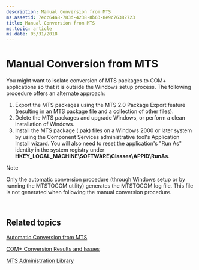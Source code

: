 ```yaml
---
description: Manual Conversion from MTS
ms.assetid: 7ecc64a8-783d-4238-8b63-8e9c76382723
title: Manual Conversion from MTS
ms.topic: article
ms.date: 05/31/2018
---
```


# Manual Conversion from MTS

You might want to isolate conversion of MTS packages to COM+ applications so that it is outside the Windows setup process. The following procedure offers an alternate approach:

1.  Export the MTS packages using the MTS 2.0 Package Export feature (resulting in an MTS package file and a collection of other files).
2.  Delete the MTS packages and upgrade Windows, or perform a clean installation of Windows.
3.  Install the MTS package (.pak) files on a Windows 2000 or later system by using the Component Services administrative tool's Application Install wizard. You will also need to reset the application's "Run As" identity in the system registry under **HKEY\_LOCAL\_MACHINE\\SOFTWARE\\Classes\\APPID\\RunAs**.

> [!Note]  
> Only the automatic conversion procedure (through Windows setup or by running the MTSTOCOM utility) generates the MTSTOCOM log file. This file is not generated when following the manual conversion procedure.

 

## Related topics

<dl> <dt>

[Automatic Conversion from MTS](automatic-conversion-from-mts.md)
</dt> <dt>

[COM+ Conversion Results and Issues](com--conversion-results-and-issues.md)
</dt> <dt>

[MTS Administration Library](mts-administration-library.md)
</dt> </dl>

 

 



